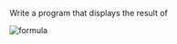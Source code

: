 Write a program that displays the result of  
  
![formula](https://render.githubusercontent.com/render/math?math=\large\color{red}{1%20+%202+%203%20+%204%20+%205%20+%206%20+%207%20+%208%20+%209%20+%2010})
